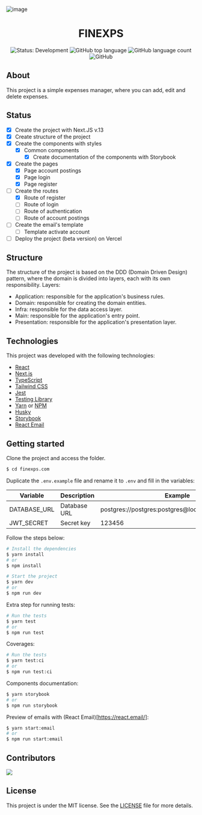 ![image](https://user-images.githubusercontent.com/31235308/201514264-80aeaa07-515c-4549-9f50-abc6b309e945.png)

<h1 align="center">FINEXPS</h1>

<p align="center" margin-top="25px" >
  <img src="https://img.shields.io/badge/Status-Development-red" alt="Status: Development" />
  <img alt="GitHub top language" src="https://img.shields.io/github/languages/top/viniciusanchieta/expenses?color=blueviolet">

  <img alt="GitHub language count" src="https://img.shields.io/github/languages/count/viniciusanchieta/expenses?color=blueviolet">

  <img alt="GitHub" src="https://img.shields.io/github/license/viniciusanchieta/expenses?color=blueviolet">
</p>

## About

This project is a simple expenses manager, where you can add, edit and delete expenses.

## Status

- [x] Create the project with Next.JS v.13
- [x] Create structure of the project
- [x] Create the components with styles
  - [x] Common components
    - [x] Create documentation of the components with Storybook
- [x] Create the pages
  - [x] Page account postings
  - [x] Page login
  - [x] Page register
- [ ] Create the routes
  - [x] Route of register
  - [ ] Route of login
  - [ ] Route of authentication
  - [ ] Route of account postings
- [ ] Create the email's template
  - [ ] Template activate account
- [ ] Deploy the project (beta version) on Vercel

## Structure

The structure of the project is based on the DDD (Domain Driven Design) pattern, where the domain is divided into layers, each with its own responsibility.
Layers:

- Application: responsible for the application's business rules.
- Domain: responsible for creating the domain entities.
- Infra: responsible for the data access layer.
- Main: responsible for the application's entry point.
- Presentation: responsible for the application's presentation layer.

## Technologies

This project was developed with the following technologies:

- [React](https://reactjs.org)
- [Next.js](https://nextjs.org)
- [TypeScript](https://www.typescriptlang.org)
- [Tailwind CSS](https://tailwindcss.com)
- [Jest](https://jestjs.io)
- [Testing Library](https://testing-library.com)
- [Yarn](https://yarnpkg.com) or [NPM](https://www.npmjs.com)
- [Husky](https://typicode.github.io/husky/#/)
- [Storybook](https://storybook.js.org)
- [React Email](https://react.email/)

## Getting started

Clone the project and access the folder.

```bash
$ cd finexps.com
```

Duplicate the `.env.example` file and rename it to `.env` and fill in the variables:

<!-- create table with variables -->

| Variable     | Description  | Example                                             |
| ------------ | ------------ | --------------------------------------------------- |
| DATABASE_URL | Database URL | postgres://postgres:postgres@localhost:5432/finexps |
| JWT_SECRET   | Secret key   | 123456                                              |

Follow the steps below:

```bash
# Install the dependencies
$ yarn install
# or
$ npm install
```

```bash
# Start the project
$ yarn dev
# or
$ npm run dev
```

Extra step for running tests:

```bash
# Run the tests
$ yarn test
# or
$ npm run test
```

Coverages:

```bash
# Run the tests
$ yarn test:ci
# or
$ npm run test:ci
```

Components documentation:

```bash
$ yarn storybook
# or
$ npm run storybook
```

Preview of emails with (React Email)[https://react.email/]:

```bash
$ yarn start:email
# or
$ npm run start:email
```

## Contributors

[![](https://contrib.rocks/image?repo=viniciusanchieta/generate-component-and-style)](https://github.com/viniciusanchieta/generate-component-and-style/graphs/contributors)

## License

This project is under the MIT license. See the [LICENSE](LICENSE.md) file for more details.
